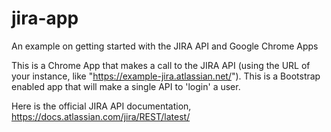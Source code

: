 # jira-app
An example on getting started with the JIRA API and Google Chrome Apps

This is a Chrome App that makes a call to the JIRA API (using the URL of your instance, like "https://example-jira.atlassian.net/").
This is a Bootstrap enabled app that will make a single API to 'login' a user.

Here is the official JIRA API documentation, https://docs.atlassian.com/jira/REST/latest/
